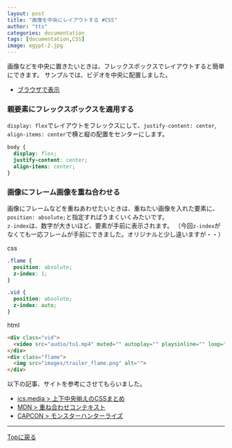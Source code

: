 ```yaml
---
layout: post
title: "画像を中央にレイアウトする #CSS"
author: "tts"
categories: documentation
tags: [documentation,CSS]
image: egypt-2.jpg
---
```


画像などを中央に置きたいときは、フレックスボックスでレイアウトすると簡単にできます。
サンプルでは、ビデオを中央に配置しました。

- [ブラウザで表示](/sample/monhan/index_monhan.html)

### 親要素にフレックスボックスを適用する
`display: flex`でレイアウトをフレックスにして、`justify-content: center`,
`align-items: center`で横と縦の配置をセンターにします。
```css
body {
  display: flex;
  justify-content: center;
  align-items: center;
}
```

### 画像にフレーム画像を重ね合わせる
画像にフレームなどを重ねあわせたいときは、重ねたい画像を入れた要素に、
`position: absolute;`と指定すればうまくいくみたいです。  
`z-index`は、数字が大きいほど、要素が手前に表示されます。
（今回`z-index`がなくても一応フレームが手前にできました。オリジナルと少し違いますが・・）

css
```css
.flame {
  position: absolute;
  z-index: 1;
}

.vid {
  position: absolute;
  z-index: auto;
}
```
html
```html
<div class="vid">
  <video src="audio/tu1.mp4" muted="" autoplay="" playsinline="" loop=""></video>
</div>
<div class="flame">
  <img src="images/trailer_flame.png" alt="">
</div>
```

以下の記事、サイトを参考にさせてもらいました。
- [ics.media > 上下中央揃えのCSSまとめ](https://ics.media/entry/17522/)
- [MDN > 重ね合わせコンテキスト](https://developer.mozilla.org/ja/docs/Web/CSS/CSS_Positioning/Understanding_z_index/The_stacking_context)
- [CAPCON > モンスターハンターライズ](https://www.capcom.co.jp/monsterhunter/rise/)

---

[Topに戻る](/)

